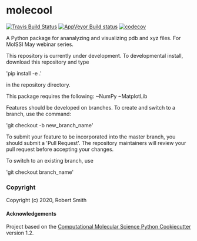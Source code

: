 molecool
==============================
[//]: # (Badges)
[![Travis Build Status](https://travis-ci.com/REPLACE_WITH_OWNER_ACCOUNT/molecool.svg?branch=master)](https://travis-ci.com/REPLACE_WITH_OWNER_ACCOUNT/molecool)
[![AppVeyor Build status](https://ci.appveyor.com/api/projects/status/REPLACE_WITH_APPVEYOR_LINK/branch/master?svg=true)](https://ci.appveyor.com/project/REPLACE_WITH_OWNER_ACCOUNT/molecool/branch/master)
[![codecov](https://codecov.io/gh/REPLACE_WITH_OWNER_ACCOUNT/molecool/branch/master/graph/badge.svg)](https://codecov.io/gh/REPLACE_WITH_OWNER_ACCOUNT/molecool/branch/master)

A Python package for ananalyzing and visualizing pdb and xyz files.  For MolSSI May webinar series.

This repository is currently under development.  To developmental install, download this repository and type

'pip install -e .'

in the repository directory.

This package requires the following:
~NumPy
~MatplotLib

Features should be developed on branches. To create and switch to a branch, use the command:

'git checkout -b new_branch_name'


To submit your feature to be incorporated into the master branch, you should submit a 'Pull Request'.  The repository maintainers will review your pull request before accepting your changes.


To switch to an existing branch, use

'git checkout branch_name'

### Copyright

Copyright (c) 2020, Robert Smith


#### Acknowledgements

Project based on the
[Computational Molecular Science Python Cookiecutter](https://github.com/molssi/cookiecutter-cms) version 1.2.
